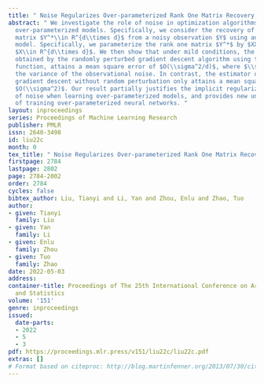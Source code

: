 ```yaml
---
title: " Noise Regularizes Over-parameterized Rank One Matrix Recovery, Provably "
abstract: " We investigate the role of noise in optimization algorithms for learning
  over-parameterized models. Specifically, we consider the recovery of a rank one
  matrix $Y^*\\in R^{d\\times d}$ from a noisy observation $Y$ using an over-parameterization
  model. Specifically, we parameterize the rank one matrix $Y^*$ by $XX^\\top$, where
  $X\\in R^{d\\times d}$. We then show that under mild conditions, the estimator,
  obtained by the randomly perturbed gradient descent algorithm using the square loss
  function, attains a mean square error of $O(\\sigma^2/d)$, where $\\sigma^2$ is
  the variance of the observational noise. In contrast, the estimator obtained by
  gradient descent without random perturbation only attains a mean square error of
  $O(\\sigma^2)$. Our result partially justifies the implicit regularization effect
  of noise when learning over-parameterized models, and provides new understanding
  of training over-parameterized neural networks. "
layout: inproceedings
series: Proceedings of Machine Learning Research
publisher: PMLR
issn: 2640-3498
id: liu22c
month: 0
tex_title: " Noise Regularizes Over-parameterized Rank One Matrix Recovery, Provably "
firstpage: 2784
lastpage: 2802
page: 2784-2802
order: 2784
cycles: false
bibtex_author: Liu, Tianyi and Li, Yan and Zhou, Enlu and Zhao, Tuo
author:
- given: Tianyi
  family: Liu
- given: Yan
  family: Li
- given: Enlu
  family: Zhou
- given: Tuo
  family: Zhao
date: 2022-05-03
address:
container-title: Proceedings of The 25th International Conference on Artificial Intelligence
  and Statistics
volume: '151'
genre: inproceedings
issued:
  date-parts:
  - 2022
  - 5
  - 3
pdf: https://proceedings.mlr.press/v151/liu22c/liu22c.pdf
extras: []
# Format based on citeproc: http://blog.martinfenner.org/2013/07/30/citeproc-yaml-for-bibliographies/
---
```

